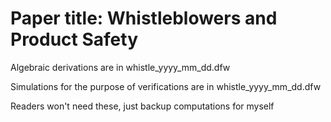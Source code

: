 # Paper title: Whistleblowers and Product Safety

Algebraic derivations are in whistle_yyyy_mm_dd.dfw

Simulations for the purpose of verifications are in whistle_yyyy_mm_dd.dfw

Readers won't need these, just backup computations for myself

